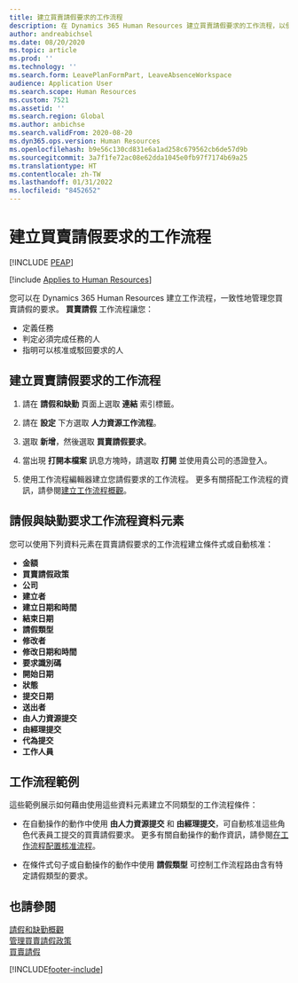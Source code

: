 ```yaml
---
title: 建立買賣請假要求的工作流程
description: 在 Dynamics 365 Human Resources 建立買賣請假要求的工作流程，以便一致性地管理買賣請假要求。
author: andreabichsel
ms.date: 08/20/2020
ms.topic: article
ms.prod: ''
ms.technology: ''
ms.search.form: LeavePlanFormPart, LeaveAbsenceWorkspace
audience: Application User
ms.search.scope: Human Resources
ms.custom: 7521
ms.assetid: ''
ms.search.region: Global
ms.author: anbichse
ms.search.validFrom: 2020-08-20
ms.dyn365.ops.version: Human Resources
ms.openlocfilehash: b9e56c130cd831e6a1ad258c679562cb6de57d9b
ms.sourcegitcommit: 3a7f1fe72ac08e62dda1045e0fb97f7174b69a25
ms.translationtype: HT
ms.contentlocale: zh-TW
ms.lasthandoff: 01/31/2022
ms.locfileid: "8452652"
---
```

# <a name="create-a-buy-and-sell-leave-request-workflow"></a>建立買賣請假要求的工作流程


[!INCLUDE [PEAP](../includes/peap-2.md)]

[!include [Applies to Human Resources](../includes/applies-to-hr.md)]

您可以在 Dynamics 365 Human Resources 建立工作流程，一致性地管理您買賣請假的要求。 **買賣請假** 工作流程讓您：

- 定義任務
- 判定必須完成任務的人
- 指明可以核准或駁回要求的人

## <a name="create-a-buy-and-sell-leave-request-workflow"></a>建立買賣請假要求的工作流程

1. 請在 **請假和缺勤** 頁面上選取 **連結** 索引標籤。

2. 請在 **設定** 下方選取 **人力資源工作流程**。

3. 選取 **新增**，然後選取 **買賣請假要求**。 

4. 當出現 **打開本檔案** 訊息方塊時，請選取 **打開** 並使用貴公司的憑證登入。

5. 使用工作流程編輯器建立您請假要求的工作流程。 更多有關搭配工作流程的資訊，請參閱[建立工作流程概觀](../fin-ops-core/fin-ops/organization-administration/create-workflow.md?toc=%2fdynamics365%2fcommerce%2ftoc.json.)。

## <a name="leave-and-absence-request-workflow-data-elements"></a>請假與缺勤要求工作流程資料元素

您可以使用下列資料元素在買賣請假要求的工作流程建立條件式或自動核准：

- **金額**
- **買賣請假政策**
- **公司**
- **建立者**
- **建立日期和時間**
- **結束日期**
- **請假類型**
- **修改者**
- **修改日期和時間**
- **要求識別碼**
- **開始日期**
- **狀態** 
- **提交日期**
- **送出者**
- **由人力資源提交**
- **由經理提交**
- **代為提交**
- **工作人員**

## <a name="workflow-examples"></a>工作流程範例

這些範例展示如何藉由使用這些資料元素建立不同類型的工作流程條件：

- 在自動操作的動作中使用 **由人力資源提交** 和 **由經理提交**，可自動核准這些角色代表員工提交的買賣請假要求。 更多有關自動操作的動作資訊，請參閱[在工作流程配置核准流程](../fin-ops-core/fin-ops/organization-administration/configure-approval-process-workflow.md)。

- 在條件式句子或自動操作的動作中使用 **請假類型** 可控制工作流程路由含有特定請假類型的要求。

## <a name="see-also"></a>也請參閱

[請假和缺勤概觀](hr-leave-and-absence-overview.md)<br>
[管理買賣請假政策](hr-leave-and-absence-manage-buy-and-sell-leave-policies.md)<br>
[買賣請假](hr-employee-self-service-buy-sell-leave.md)



[!INCLUDE[footer-include](../includes/footer-banner.md)]
